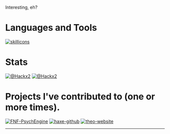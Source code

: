 [//]: # (
  I'm aware that this is messy, and I'm sorry.
  I don't know much about markdown.
  To anyone who sees this, I hope you have a wonderful day. :D
)

Interesting, eh?

# Languages and Tools

[![skillicons](https://skillicons.dev/icons?i=typescript,javascript,python,lua,haxe,react,nextjs,html,css,tailwind,vscode)](https://skillicons.dev/)

# Stats

[![@Hackx2](https://github-readme-stats.vercel.app/api?username=Hackx2&theme=dark&count_private=true&hide_border=true&line_height=20)](https://github.com/hackx2/)
[![@Hackx2](https://github-readme-stats.vercel.app/api/top-langs/?username=Hackx2&layout=compact&theme=dark&count_private=true&hide_border=true)](https://github.com/hackx2/)

# Projects I've contributed to (one or more times).

[//]: # (This looks awful)
[![FNF-PsychEngine](https://github-readme-stats.vercel.app/api/pin/?username=ShadowMario&repo=FNF-PsychEngine&theme=dark&show_icons=true&hide_border=true)](https://github.com/ShadowMario/FNF-PsychEngine)
[![haxe-github](https://github-readme-stats.vercel.app/api/pin/?username=guineapiguuhh&repo=haxe-github&theme=dark&show_icons=true&hide_border=true)](https://github.com/guineapiguuhh/haxe-github)
[![theo-website](https://github-readme-stats.vercel.app/api/pin/?username=TheoFoxxo&repo=Website&theme=dark&show_icons=true&hide_border=true)](https://github.com/TheoFoxxo/Website)

---
